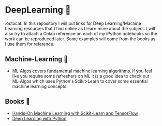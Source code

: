 # DeepLearning 🧠

:octocat: In this repository I will put links for Deep Learning/Machine Learning resources that I find online as I learn more about the subject. I will also try to attach a Colab reference on each of my iPython notebooks so the work can be reproduced later. Some examples will come from the books as I use them for reference.

## Machine-Learning 🤖
* [ML-Algos](https://github.com/hamk3010/DeepLearning/blob/master/ML-Algos/README.md) covers fundamental machine learning algorithms. If you feel like you require some refreshers on ML it is a good idea to check out ML-Algos which uses Python's Scikit-Learn to cover some essential machine learning concepts.

## Books :closed_book:
* [Hands-On Machine Learning with Scikit-Learn and TensorFlow](https://www.amazon.com/Hands-Machine-Learning-Scikit-Learn-TensorFlow/dp/1491962291/ref=pd_lpo_sbs_14_t_0?_encoding=UTF8&psc=1&refRID=7H6E517DX2N5P5NT0345)
* [Deep Learning with Python](https://www.amazon.com/Deep-Learning-Python-Francois-Chollet/dp/1617294438)


